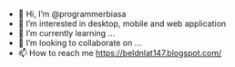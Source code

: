 - 👋 Hi, I’m @programmerbiasa
- 👀 I’m interested in desktop, mobile and web application
- 🌱 I’m currently learning ...
- 💞️ I’m looking to collaborate on ...
- 📫 How to reach me https://beldnlat147.blogspot.com/

<!---
programmerbiasa/programmerbiasa is a ✨ special ✨ repository because its `README.md` (this file) appears on your GitHub profile.
You can click the Preview link to take a look at your changes.
--->

